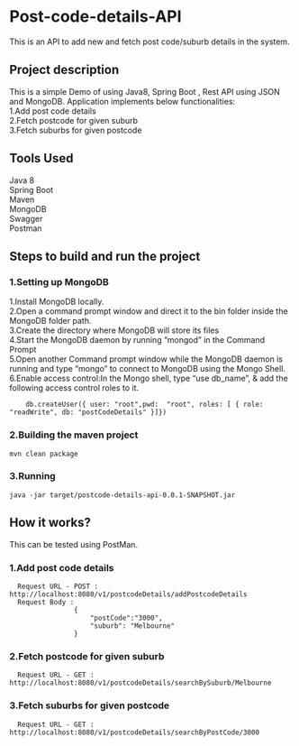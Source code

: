 # Post-code-details-API
This is an API to add new and fetch  post code/suburb details in the system.


## Project description
This is a simple Demo of using Java8, Spring Boot , Rest API using JSON and MongoDB. Application implements below functionalities:<br/>
  1.Add post code details <br/>
  2.Fetch postcode for given suburb<br/>
  3.Fetch suburbs for given postcode<br/>
  
 ## Tools Used<br/>
  Java 8<br/>
  Spring Boot<br/>
  Maven<br/>
  MongoDB<br/>
  Swagger<br/>
  Postman<br/>
  
  ## Steps to build and run the project
  ### 1.Setting up MongoDB<br/>
  1.Install MongoDB locally.<br/>
  2.Open a command prompt window and direct it to the bin folder inside the MongoDB folder path.<br/>
  3.Create the directory where MongoDB will store its files<br/>
  4.Start the MongoDB daemon by running “mongod” in the Command Prompt<br/>
  5.Open another Command prompt window while the MongoDB daemon is running and type “mongo” to connect to MongoDB using the Mongo Shell.<br/>
  6.Enable access control:In the Mongo shell, type “use db_name”, & add the following access control roles to it.
        
        db.createUser({ user: "root",pwd:  "root", roles: [ { role: "readWrite", db: "postCodeDetails" }]})
  
  ### 2.Building the maven project
    mvn clean package
  
  ### 3.Running 
    java -jar target/postcode-details-api-0.0.1-SNAPSHOT.jar
  
  
  ## How it works?
  This can be tested using PostMan.
  ### 1.Add post code details
      Request URL - POST : http://localhost:8080/v1/postcodeDetails/addPostcodeDetails
      Request Body : 
                    {
                        "postCode":"3000",
                        "suburb": "Melbourne"
                    }
   ### 2.Fetch postcode for given suburb
      Request URL - GET : http://localhost:8080/v1/postcodeDetails/searchBySuburb/Melbourne
      
   ### 3.Fetch suburbs for given postcode
      Request URL - GET : http://localhost:8080/v1/postcodeDetails/searchByPostCode/3000
    

  
  
  
  
  
  
  
  
  
